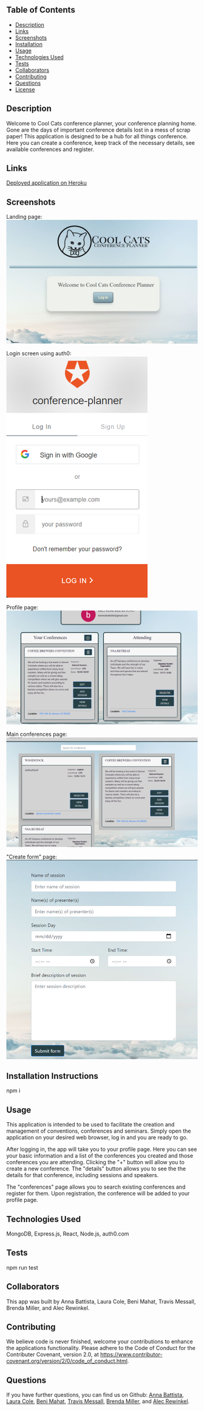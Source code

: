 ## Table of Contents

* [Description](#description)
* [Links](#links)
* [Screenshots](#screenshots)
* [Installation](#installation)
* [Usage](#usage)
* [Technologies Used](#technologies)
* [Tests](#tests)
* [Collaborators](#collaborators)
* [Contributing](#contributing)
* [Questions](#questions)
* [License](#license)

## Description

Welcome to Cool Cats conference planner, your conference planning home. Gone are the days of important conference details lost in a mess of scrap paper! This application is designed to be a hub for all things conference. Here you can create a conference, keep track of the necessary details, see available conferences and register.

## Links

[Deployed application on Heroku](https://conference-planner-123432.herokuapp.com/)

## Screenshots

Landing page:
![Landing page:](client/public/images/Login.png)

Login screen using auth0:
![Login screen:](client/public/images/Auth.png)

Profile page:
![Profile page](client/public/images/Profile.png)

Main conferences page:
![Main conferences page](client/public/images/Conference.png)

"Create form" page:
!["Create session" page](client/public/images/Form.png)



## Installation Instructions

npm i 

## Usage

This application is intended to be used to facilitate the creation and management of conventions, conferences and seminars. Simply open the application on your desired web browser, log in and you are ready to go.  

After logging in, the app will take you to your profile page. Here you can see your basic information and a list of the conferences you created and those conferences you are attending. Clicking the "+" button will allow you to create a new conference. The "details" button allows you to see the the details for that conference, including sessions and speakers.    

The "conferences" page allows you to search existing conferences and register for them. Upon registration, the conference will be added to your profile page.

## Technologies Used

MongoDB, Express.js, React, Node.js, auth0.com

## Tests

npm run test

## Collaborators

This app was built by Anna Battista, Laura Cole, Beni Mahat, Travis Messall, Brenda Miller, and Alec Rewinkel.

## Contributing

We believe code is never finished, welcome your contributions to enhance the applications functionality. Please adhere to the Code of Conduct for the Contributer Covenant, version 2.0, at https://www.contributor-covenant.org/version/2/0/code_of_conduct.html.

## Questions

If you have further questions, you can find us on Github: [Anna Battista](https://github.com/abattista24), [Laura Cole](https://github.com/LauraCole1900), [Beni Mahat](https://github.com/benimahat1291), [Travis Messall](https://github.com/tmessall), [Brenda Miller](https://github.com/millerbee), and [Alec Rewinkel](https://github.com/arewinkl).
